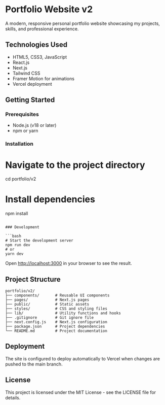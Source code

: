 # Portfolio Website v2

A modern, responsive personal portfolio website showcasing my projects, skills, and professional experience.


## Technologies Used

- HTML5, CSS3, JavaScript
- React.js
- Next.js
- Tailwind CSS
- Framer Motion for animations
- Vercel deployment

## Getting Started

### Prerequisites

- Node.js (v18 or later)
- npm or yarn

### Installation


# Navigate to the project directory
cd portfolio/v2

# Install dependencies
npm install

```

### Development

```bash
# Start the development server
npm run dev
# or
yarn dev
```

Open [http://localhost:3000](http://localhost:3000) in your browser to see the result.

## Project Structure

```
portfolio/v2/
├── components/       # Reusable UI components
├── pages/            # Next.js pages
├── public/           # Static assets
├── styles/           # CSS and styling files
├── lib/              # Utility functions and hooks
├── .gitignore        # Git ignore file
├── next.config.js    # Next.js configuration
├── package.json      # Project dependencies
└── README.md         # Project documentation
```

## Deployment

The site is configured to deploy automatically to Vercel when changes are pushed to the main branch.

## License

This project is licensed under the MIT License - see the LICENSE file for details.